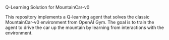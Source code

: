 Q-Learning Solution for MountainCar-v0

This repository implements a Q-learning agent that solves the classic MountainCar-v0 environment from OpenAI Gym. The goal is to train the agent to drive the car up the mountain by learning from interactions with the environment.
